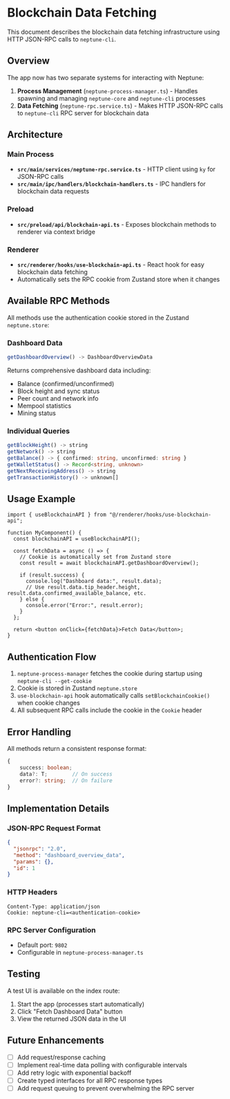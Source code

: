 # Blockchain Data Fetching

This document describes the blockchain data fetching infrastructure using HTTP JSON-RPC calls to `neptune-cli`.

## Overview

The app now has two separate systems for interacting with Neptune:

1. **Process Management** (`neptune-process-manager.ts`) - Handles spawning and managing `neptune-core` and `neptune-cli` processes
2. **Data Fetching** (`neptune-rpc.service.ts`) - Makes HTTP JSON-RPC calls to `neptune-cli` RPC server for blockchain data

## Architecture

### Main Process

- **`src/main/services/neptune-rpc.service.ts`** - HTTP client using `ky` for JSON-RPC calls
- **`src/main/ipc/handlers/blockchain-handlers.ts`** - IPC handlers for blockchain data requests

### Preload

- **`src/preload/api/blockchain-api.ts`** - Exposes blockchain methods to renderer via context bridge

### Renderer

- **`src/renderer/hooks/use-blockchain-api.ts`** - React hook for easy blockchain data fetching
- Automatically sets the RPC cookie from Zustand store when it changes

## Available RPC Methods

All methods use the authentication cookie stored in the Zustand `neptune.store`:

### Dashboard Data

```typescript
getDashboardOverview() -> DashboardOverviewData
```

Returns comprehensive dashboard data including:

- Balance (confirmed/unconfirmed)
- Block height and sync status
- Peer count and network info
- Mempool statistics
- Mining status

### Individual Queries

```typescript
getBlockHeight() -> string
getNetwork() -> string
getBalance() -> { confirmed: string, unconfirmed: string }
getWalletStatus() -> Record<string, unknown>
getNextReceivingAddress() -> string
getTransactionHistory() -> unknown[]
```

## Usage Example

```tsx
import { useBlockchainAPI } from "@/renderer/hooks/use-blockchain-api";

function MyComponent() {
  const blockchainAPI = useBlockchainAPI();

  const fetchData = async () => {
    // Cookie is automatically set from Zustand store
    const result = await blockchainAPI.getDashboardOverview();

    if (result.success) {
      console.log("Dashboard data:", result.data);
      // Use result.data.tip_header.height, result.data.confirmed_available_balance, etc.
    } else {
      console.error("Error:", result.error);
    }
  };

  return <button onClick={fetchData}>Fetch Data</button>;
}
```

## Authentication Flow

1. `neptune-process-manager` fetches the cookie during startup using `neptune-cli --get-cookie`
2. Cookie is stored in Zustand `neptune.store`
3. `use-blockchain-api` hook automatically calls `setBlockchainCookie()` when cookie changes
4. All subsequent RPC calls include the cookie in the `Cookie` header

## Error Handling

All methods return a consistent response format:

```typescript
{
    success: boolean;
    data?: T;        // On success
    error?: string;  // On failure
}
```

## Implementation Details

### JSON-RPC Request Format

```json
{
  "jsonrpc": "2.0",
  "method": "dashboard_overview_data",
  "params": {},
  "id": 1
}
```

### HTTP Headers

```
Content-Type: application/json
Cookie: neptune-cli=<authentication-cookie>
```

### RPC Server Configuration

- Default port: `9802`
- Configurable in `neptune-process-manager.ts`

## Testing

A test UI is available on the index route:

1. Start the app (processes start automatically)
2. Click "Fetch Dashboard Data" button
3. View the returned JSON data in the UI

## Future Enhancements

- [ ] Add request/response caching
- [ ] Implement real-time data polling with configurable intervals
- [ ] Add retry logic with exponential backoff
- [ ] Create typed interfaces for all RPC response types
- [ ] Add request queuing to prevent overwhelming the RPC server
